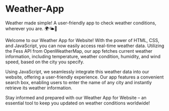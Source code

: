# Weather-App
Weather made simple! A user-friendly app to check weather conditions, wherever you are. 🌍🌤️📱

Welcome to our Weather App for Website! With the power of HTML, CSS, and JavaScript, you can now easily access real-time weather data. Utilizing the Fess API from OpenWeatherMap, our app fetches current weather information, including temperature, weather condition, humidity, and wind speed, based on the city you specify.

Using JavaScript, we seamlessly integrate this weather data into our website, offering a user-friendly experience. Our app features a convenient search box, enabling users to enter the name of any city and instantly retrieve its weather information.

Stay informed and prepared with our Weather App for Website – an essential tool to keep you updated on weather conditions worldwide!
